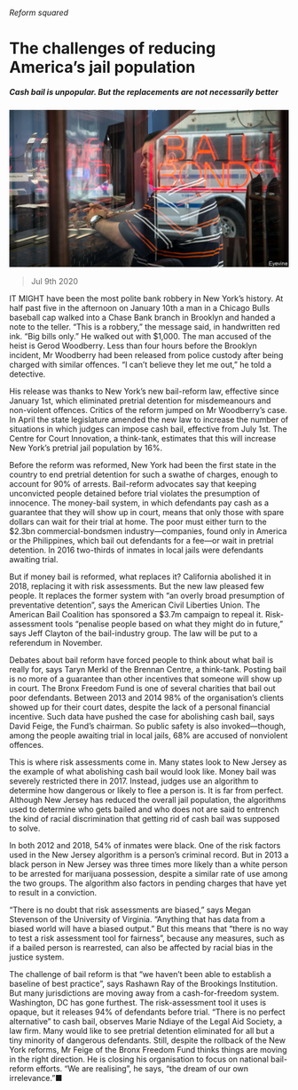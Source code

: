 ###### Reform squared

# The challenges of reducing America’s jail population 

##### Cash bail is unpopular. But the replacements are not necessarily better 

![image](images/20200711_USP504.jpg) 

> Jul 9th 2020 

IT MIGHT have been the most polite bank robbery in New York’s history. At half past five in the afternoon on January 10th a man in a Chicago Bulls baseball cap walked into a Chase Bank branch in Brooklyn and handed a note to the teller. “This is a robbery,” the message said, in handwritten red ink. “Big bills only.” He walked out with $1,000. The man accused of the heist is Gerod Woodberry. Less than four hours before the Brooklyn incident, Mr Woodberry had been released from police custody after being charged with similar offences. “I can’t believe they let me out,” he told a detective.

His release was thanks to New York’s new bail-reform law, effective since January 1st, which eliminated pretrial detention for misdemeanours and non-violent offences. Critics of the reform jumped on Mr Woodberry’s case. In April the state legislature amended the new law to increase the number of situations in which judges can impose cash bail, effective from July 1st. The Centre for Court Innovation, a think-tank, estimates that this will increase New York’s pretrial jail population by 16%.


Before the reform was reformed, New York had been the first state in the country to end pretrial detention for such a swathe of charges, enough to account for 90% of arrests. Bail-reform advocates say that keeping unconvicted people detained before trial violates the presumption of innocence. The money-bail system, in which defendants pay cash as a guarantee that they will show up in court, means that only those with spare dollars can wait for their trial at home. The poor must either turn to the $2.3bn commercial-bondsmen industry—companies, found only in America or the Philippines, which bail out defendants for a fee—or wait in pretrial detention. In 2016 two-thirds of inmates in local jails were defendants awaiting trial.

But if money bail is reformed, what replaces it? California abolished it in 2018, replacing it with risk assessments. But the new law pleased few people. It replaces the former system with “an overly broad presumption of preventative detention”, says the American Civil Liberties Union. The American Bail Coalition has sponsored a $3.7m campaign to repeal it. Risk-assessment tools “penalise people based on what they might do in future,” says Jeff Clayton of the bail-industry group. The law will be put to a referendum in November.

Debates about bail reform have forced people to think about what bail is really for, says Taryn Merkl of the Brennan Centre, a think-tank. Posting bail is no more of a guarantee than other incentives that someone will show up in court. The Bronx Freedom Fund is one of several charities that bail out poor defendants. Between 2013 and 2014 98% of the organisation’s clients showed up for their court dates, despite the lack of a personal financial incentive. Such data have pushed the case for abolishing cash bail, says David Feige, the Fund’s chairman. So public safety is also invoked—though, among the people awaiting trial in local jails, 68% are accused of nonviolent offences.

This is where risk assessments come in. Many states look to New Jersey as the example of what abolishing cash bail would look like. Money bail was severely restricted there in 2017. Instead, judges use an algorithm to determine how dangerous or likely to flee a person is. It is far from perfect. Although New Jersey has reduced the overall jail population, the algorithms used to determine who gets bailed and who does not are said to entrench the kind of racial discrimination that getting rid of cash bail was supposed to solve.

In both 2012 and 2018, 54% of inmates were black. One of the risk factors used in the New Jersey algorithm is a person’s criminal record. But in 2013 a black person in New Jersey was three times more likely than a white person to be arrested for marijuana possession, despite a similar rate of use among the two groups. The algorithm also factors in pending charges that have yet to result in a conviction.

“There is no doubt that risk assessments are biased,” says Megan Stevenson of the University of Virginia. “Anything that has data from a biased world will have a biased output.” But this means that “there is no way to test a risk assessment tool for fairness”, because any measures, such as if a bailed person is rearrested, can also be affected by racial bias in the justice system.

The challenge of bail reform is that “we haven’t been able to establish a baseline of best practice”, says Rashawn Ray of the Brookings Institution. But many jurisdictions are moving away from a cash-for-freedom system. Washington, DC has gone furthest. The risk-assessment tool it uses is opaque, but it releases 94% of defendants before trial. “There is no perfect alternative” to cash bail, observes Marie Ndiaye of the Legal Aid Society, a law firm. Many would like to see pretrial detention eliminated for all but a tiny minority of dangerous defendants. Still, despite the rollback of the New York reforms, Mr Feige of the Bronx Freedom Fund thinks things are moving in the right direction. He is closing his organisation to focus on national bail-reform efforts. “We are realising”, he says, “the dream of our own irrelevance.”■

